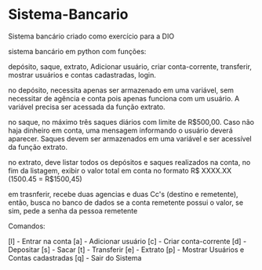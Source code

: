 # Sistema-Bancario
Sistema bancário criado como exercício para a DIO

sistema bancário em python com funções:



depósito, saque, extrato, Adicionar usuário, criar conta-corrente, transferir, mostrar usuários e contas cadastradas, login.



no depósito, necessita apenas ser armazenado em uma variável, sem necessitar de agência e conta pois apenas funciona com um usuário. A variável precisa ser acessada da função extrato.



no saque, no máximo três saques diários com limite de R$500,00. Caso não haja dinheiro em conta, uma mensagem informando o usuário deverá aparecer. Saques devem ser armazenados em uma variável e ser acessível da função extrato.



no extrato, deve listar todos os depósitos e saques realizados na conta, no fim da listagem, exibir o valor total em conta no formato R$ XXXX.XX (1500.45 = R$1500,45)


em trasnferir, recebe duas agencias e duas Cc's (destino e remetente), então, busca no banco de dados se a conta remetente possui o valor, se sim, pede a senha da pessoa remetente



Comandos:

[l] - Entrar na conta
[a] - Adicionar usuário
[c] - Criar conta-corrente
[d] - Depositar
[s] - Sacar
[t] - Transferir
[e] - Extrato
[p] - Mostrar Usuários e Contas cadastradas
[q] - Sair do Sistema
